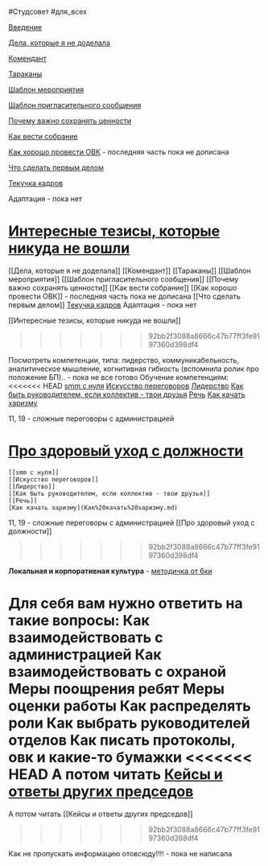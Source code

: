 #Студсовет #для_всех 


[Введение](Введение.md)

[Дела, которые я не доделала](Дела,%20которые%20я%20не%20доделала.md)

[Комендант](Комендант.md)

[Тараканы](Тараканы.md)

[Шаблон мероприятия](Шаблон%20мероприятия.md)

[Шаблон пригласительного сообщения](Шаблон%20пригласительного%20сообщения.md)

[Почему важно сохранять ценности](Почему%20важно%20сохранять%20ценности.md)

[Как вести собрание](Как%20вести%20собрание.md)

[Как хорошо провести ОВК](Как%20хорошо%20провести%20ОВК.md) - последняя часть пока не дописана

[Что сделать первым делом](Что%20сделать%20первым%20делом.md)

[Текучка кадров](Текучка%20кадров.md)

Адаптация - пока нет

[Интересные тезисы, которые никуда не вошли](Интересные%20тезисы,%20которые%20никуда%20не%20вошли.md)
=======
[[Дела, которые я не доделала]]
[[Комендант]]
[[Тараканы]]
[[Шаблон мероприятия]]
[[Шаблон пригласительного сообщения]]
[[Почему важно сохранять ценности]]
[[Как вести собрание]]
[[Как хорошо провести ОВК]] - последняя часть пока не дописана
[[Что сделать первым делом]]
[Текучка кадров](Текучка%20кадров.md)
Адаптация - пока нет

[[Интересные тезисы, которые никуда не вошли]]
>>>>>>> 92bb2f3088a8666c47b77ff3fe9197360d398df4


Посмотреть компетенции, типа: лидерство,  коммуникабельность, аналитическое мышление, когнитивная гибкость (вспомнила ролик про положение БП).. - пока не все готово
Обучение компетенциям:
<<<<<<< HEAD
	[smm с нуля](smm%20с%20нуля.md)
	[Искусство переговоров](Искусство%20переговоров.md)
	[Лидерство](Лидерство.md)
	[Как быть руководителем, если коллектив - твои друзья](Как%20быть%20руководителем,%20если%20коллектив%20-%20твои%20друзья.md)
	[Речь](Речь.md)
	[Как качать харизму](Как%20качать%20харизму.md)

11, 19 - сложные переговоры с администрацией

[Про здоровый уход с должности](Про%20здоровый%20уход%20с%20должности.md)
=======
	[[smm с нуля]]
	[[Искусство переговоров]]
	[[Лидерство]]
	[[Как быть руководителем, если коллектив - твои друзья]]
	[[Речь]]
	[Как качать харизму](Как%20качать%20харизму.md)

11, 19 - сложные переговоры с администрацией
[[Про здоровый уход с должности]]
>>>>>>> 92bb2f3088a8666c47b77ff3fe9197360d398df4

**Локальная и корпоративная культура** - [методичка от 6ки](https://drive.google.com/file/d/1gnKSY8fs5Owhr1rxqkTNnoL5rZaS5pOa/view?usp=sharing)

**Для себя вам нужно ответить на такие вопросы:**
Как взаимодействовать с администрацией
Как взаимодействовать с охраной
Меры поощрения ребят
Меры оценки работы
Как распределять роли
   Как выбрать руководителей отделов
Как писать протоколы, овк и какие-то бумажки
<<<<<<< HEAD
А потом читать [Кейсы и ответы других председов](Кейсы%20и%20ответы%20других%20председов.md)
=======
А потом читать [[Кейсы и ответы других председов]]
>>>>>>> 92bb2f3088a8666c47b77ff3fe9197360d398df4

Как не пропускать информацию отовсюду!!!! - пока не написала
